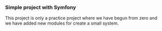 ### Simple project with Symfony

This project is only a practice project where we have begun from zero and we have added new modules for create a small system.

